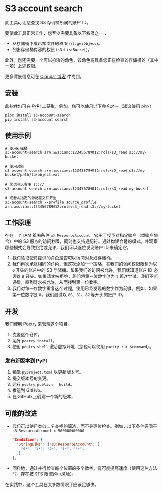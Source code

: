 # S3 account search

此工具可让您查找 S3 存储桶所属的账户 ID。

要使此工具正常工作，您至少需要具备以下权限之一：

- 从存储桶下载已知文件的权限 (`s3:getObject`)。
- 列出存储桶内容的权限 (`s3:ListBucket`)。

此外，您还需要一个可以扮演的角色，该角色需具备您正在检查的存储桶的（其中一项）上述权限。

更多背景信息可在 [Cloudar 博客](https://cloudar.be/awsblog/finding-the-account-id-of-any-public-s3-bucket/) 中找到。

## 安装

此软件包可在 PyPI 上获取，例如，您可以使用以下命令之一（建议使用 pipx）

```shell
pipx install s3-account-search
pip install s3-account-search
```

## 使用示例

```shell
# 使用存储桶
s3-account-search arn:aws:iam::123456789012:role/s3_read s3://my-bucket

# 使用对象
s3-account-search arn:aws:iam::123456789012:role/s3_read s3://my-bucket/path/to/object.ext

# 您也可以省略 s3://
s3-account-search arn:aws:iam::123456789012:role/s3_read my-bucket

# 或者从指定的源配置文件开始
s3-account-search --profile source_profile arn:aws:iam::123456789012:role/s3_read s3://my-bucket
```

## 工作原理

存在一个 IAM 策略条件 `s3:ResourceAccount`，它用于授予对指定账户（或账户集合）中的 S3 服务的访问权限，同时也支持通配符。通过构建合适的模式，并观察哪些模式会导致拒绝或允许，我们可以逐位发现账户 ID 来确定它。

1. 我们验证使用提供的角色是否可以访问对象或存储桶。
2. 我们再次承担相同的角色，但这次添加一个策略，将我们的访问权限限制为以 `0` 开头的账户中的 S3 存储桶。如果我们的访问被允许，我们就知道账户 ID 必须以 `0` 开头。如果请求被拒绝，我们将第一位数字改为 `1` 再次尝试。我们不断递增，直到请求被允许，从而找到第一位数字。
3. 我们对每一位数字重复这个过程。使用已经发现的数字作为前缀。例如，如果第一位数字是 `8`，我们测试以 `80`、`81`、`82` 等开头的账户 ID。

## 开发

我们使用 Poetry 来管理这个项目。

1. 克隆这个仓库。
2. 运行 `poetry install`。
3. 使用 `poetry shell` 激活虚拟环境（您也可以使用 `poetry run $command`）。

### 发布新版本到 PyPI

1. 编辑 `pyproject.toml` 以更新版本号。
2. 提交版本号的变更。
3. 运行 `poetry publish --build`。
4. 推送到 GitHub。
5. 在 GitHub 上创建一个新的版本。

## 可能的改进

- 我们可以使用类似二分查找的算法，而不是逐位检查。例如，以下条件等同于 `s3:ResourceAccount < 500000000000`

  ```json
  "Condition": {
    "StringLike": {"s3:ResourceAccount": [
      "0*", "1*", "2*", "3*", "4*",
    ]},
  },
   ```

- 同样地，通过并行检查每个位置的多个数字，有可能提高速度（使用这种方法时，存在被 STS 限流的小风险）。

在实践中，这个工具在大多数情况下应该足够快。
